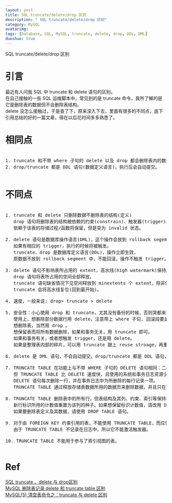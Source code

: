 ```yaml
---
layout: post
title: SQL truncate/delete/drop 区别
description: " SQL truncate/delete/drop 区别"
category: MySQL
avatarimg:
tags: [Database, SQL, MySQL, truncate, delete, drop, DDL, DML]
duoshuo: true
---
```


SQL truncate/delete/drop 区别

# 引言

最近有人问我 SQL 中 truncate 和 delete 语句的区别。  
在自己接触的一些 SQL 运维脚本中，常见到的是 truncate 命令，我所了解的是它是删除表的数据但不会删除表结构。  
delete 没怎么接触过，于是查了下，原来深入下去，里面有很多的不同点，底下引用总结的好的一篇文章，得在以后花时间多多熟悉了。


# 相同点

<pre>

1. truncate 和不带 where 子句的 delete 以及 drop 都会删除表内的数据。
2. drop/truncate 都是 DDL 语句(数据定义语言)，执行后会自动提交。

</pre>
 

# 不同点

<pre>

1. truncate 和 delete 只删除数据不删除表的结构(定义)
   drop 语句将删除表的结构被依赖的约束(constrain)、触发器(trigger)、索引(index)；
   依赖于该表的存储过程/函数将保留，但是变为 invalid 状态。

2. delete 语句是数据库操作语言(DML)，这个操作会放到 rollback segement 中，事务提交之后才生效；
   如果有相应的 trigger，执行的时候将被触发。
   truncate、drop 是数据库定义语言(DDL)，操作立即生效，
   原数据不放到 rollback segment 中，不能回滚，操作不触发 trigger。

3. delete 语句不影响表所占用的 extent，高水线(high watermark)保持原位置不动
   drop 语句将表所占用的空间全部释放。
   truncate 语句缺省情况下见空间释放到 minextents 个 extent，除非使用reuse storage；
   truncate 会将高水线复位(回到最开始)。
 
4. 速度，一般来说: drop> truncate > delete

5. 安全性：小心使用 drop 和 truncate，尤其没有备份的时候，否则哭都来不及
   使用上，想删除部分数据行用 delete，注意带上 where 子句. 回滚段要足够大。
   想删除表，当然用 drop 。
   想保留表而将所有数据删除，如果和事务无关，用 truncate 即可。
   如果和事务有关，或者想触发 trigger，还是用 delete。
   如果是整理表内部的碎片，可以用 truncate 跟上 reuse stroage，再重新导入/插入数据。

6. delete 是 DML 语句，不会自动提交。drop/truncate 都是 DDL 语句，执行后会自动提交。

7. TRUNCATE TABLE 在功能上与不带 WHERE 子句的 DELETE 语句相同：二者均删除表中的全部行。
   但 TRUNCATE TABLE 比 DELETE 速度快，且使用的系统和事务日志资源少。
   DELETE 语句每次删除一行，并在事务日志中为所删除的每行记录一项。
   TRUNCATE TABLE 通过释放存储表数据所用的数据页来删除数据，并且只在事务日志中记录页的释放。 
	
8. TRUNCATE TABLE 删除表中的所有行，但表结构及其列、约束、索引等保持不变。
   新行标识所用的计数值重置为该列的种子。如果想保留标识计数值，请改用 DELETE。
   如果要删除表定义及其数据，请使用 DROP TABLE 语句。  
    
9. 对于由 FOREIGN KEY 约束引用的表，不能使用 TRUNCATE TABLE，而应使用不带 WHERE 子句的 DELETE 语句。
   由于 TRUNCATE TABLE 不记录在日志中，所以它不能激活触发器。    

10. TRUNCATE TABLE 不能用于参与了索引视图的表。

</pre>

# Ref
[SQL truncate 、delete 与 drop区别](http://www.cnblogs.com/8765h/archive/2011/11/25/2374167.html)  
[MySQL 删除表记录 delete 和 truncate table 区别](http://blog.csdn.net/stail111/article/details/5718771)  
[MySQL(5) 清空表命令之：truncate 与 delete 区别](https://samzong.me/lwuswahg/)  
